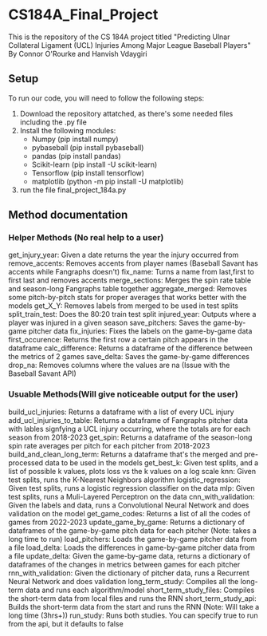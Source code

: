 # CS184A_Final_Project

This is the repository of the CS 184A project titled "Predicting Ulnar Collateral Ligament (UCL) Injuries Among Major League Baseball Players" By Connor O'Rourke and Hanvish Vdaygiri

## Setup

To run our code, you will need to follow the following steps:
1) Download the repository attatched, as there's some needed files including the .py file
2) Install the following modules:
   - Numpy (pip install numpy)
   - pybaseball (pip install pybaseball)
   - pandas (pip install pandas)
   - Scikit-learn (pip install -U scikit-learn)
   - Tensorflow (pip install tensorflow)
   - matplotlib (python -m pip install -U matplotlib)
3) run the file final_project_184a.py

## Method documentation

### Helper Methods (No real help to a user)
get_injury_year: Given a date returns the year the injury occurred from
remove_accents: Removes accents from player names (Baseball Savant has accents while Fangraphs doesn't)
fix_name: Turns a name from last,first to first last and removes accents
merge_sections: Merges the spin rate table and season-long Fangraphs table together
aggregate_merged: Removes some pitch-by-pitch stats for proper averages that works better with the models
get_X_Y: Removes labels from merged to be used in test splits
split_train_test: Does the 80:20 train test split
injured_year: Outputs where a player was injured in a given season
save_pitchers: Saves the game-by-game pitcher data
fix_injuries: Fixes the labels on the game-by-game data
first_occurence: Returns the first row a certain pitch appears in the dataframe
calc_difference: Returns a dataframe of the difference between the metrics of 2 games
save_delta: Saves the game-by-game differences
drop_na: Removes columns where the values are na (Issue with the Baseball Savant API)

### Usuable Methods(Will give noticeable output for the user)
build_ucl_injuries: Returns a dataframe with a list of every UCL injury
add_ucl_injuries_to_table: Returns a dataframe of Fangraphs pitcher data with lables signfying a UCL injury occurring, where the totals are for each season from 2018-2023
get_spin: Returns a dataframe of the season-long spin rate averages per pitch for each pitcher from 2018-2023
build_and_clean_long_term: Returns a dataframe that's the merged and pre-processed data to be used in the models
get_best_k: Given test splits, and a list of possible k values, plots loss vs the k values on a log scale
knn: Given test splits, runs the K-Nearest Neighbors algorithm
logistic_regression: Given test splits, runs a logistic regression classifier on the data
mlp: Given test splits, runs a Muli-Layered Perceptron on the data
cnn_with_validation: Given the labels and data, runs a Convolutional Neural Network and does validation on the model
get_game_codes: Returns a list of all the codes of games from 2022-2023
update_game_by_game: Returns a dictionary of dataframes of the game-by-game pitch data for each pitcher (Note: takes a long time to run)
load_pitchers: Loads the game-by-game pitcher data from a file
load_delta: Loads the differences in game-by-game pitcher data from a file
update_delta: Given the game-by-game data, returns a dictionary of dataframes of the changes in metrics between games for each pitcher
rnn_with_validation: Given the dictionary of pitcher data, runs a Recurrent Neural Network and does validation
long_term_study: Compiles all the long-term data and runs each algorithm/model
short_term_study_files: Compiles the short-term data from local files and runs the RNN
short_term_study_api: Builds the short-term data from the start and runs the RNN (Note: Will take a long time (3hrs+))
run_study: Runs both studies. You can specify true to run from the api, but it defaults to false
